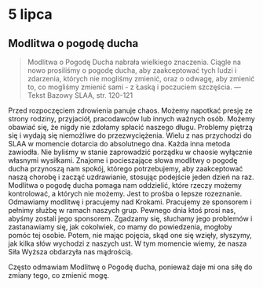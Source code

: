 
# 5 lipca

## Modlitwa o pogodę ducha

> Modlitwa o Pogodę Ducha nabrała wielkiego znaczenia. Ciągle na nowo prosiliśmy o pogodę ducha, aby zaakceptować tych ludzi i zdarzenia, których nie mogliśmy zmienić, oraz o odwagę, aby zmienić to, co mogliśmy zmienić sami - z Łaską i poczuciem szczęścia. — Tekst Bazowy SLAA, str. 120-121

Przed rozpoczęciem zdrowienia panuje chaos. Możemy napotkać presję ze strony rodziny, przyjaciół, pracodawców lub innych ważnych osób. Możemy obawiać się, że nigdy nie zdołamy spłacić naszego długu. Problemy piętrzą się i wydają się niemożliwe do przezwyciężenia. Wielu z nas przychodzi do SLAA w momencie dotarcia do absolutnego dna. Każda inna metoda zawiodła. Nie byliśmy w stanie zaprowadzić porządku w chaosie wyłącznie własnymi wysiłkami. Znajome i pocieszające słowa modlitwy o pogodę ducha przynoszą nam spokój, którego potrzebujemy, aby zaakceptować naszą chorobę i zacząć uzdrawianie, stosując podejście jeden dzień na raz. Modlitwa o pogodę ducha pomaga nam oddzielić, które rzeczy możemy kontrolować, a których nie możemy. Jest to prośba o lepsze rozeznanie. Odmawiamy modlitwę i pracujemy nad Krokami. Pracujemy ze sponsorem i pełnimy służbę w ramach naszych grup. Pewnego dnia ktoś prosi nas, abyśmy zostali jego sponsorem. Zgadzamy się, słuchamy jego problemów i zastanawiamy się, jak cokolwiek, co mamy do powiedzenia, mogłoby pomóc tej osobie. Potem, nie mając pojęcia, skąd one się wzięły, słyszymy, jak kilka słów wychodzi z naszych ust. W tym momencie wiemy, że nasza Siła Wyższa obdarzyła nas mądrością.

Często odmawiam Modlitwę o Pogodę ducha, ponieważ daje mi ona siłę do zmiany tego, co zmienić mogę.
